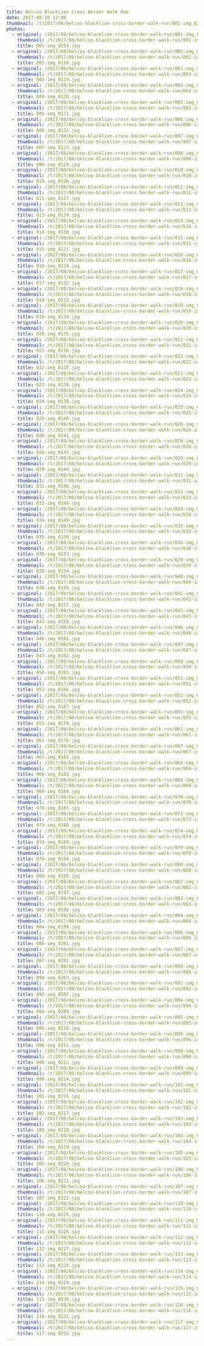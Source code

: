```yaml
---
title: Belcoo Blacklion Cross Border Walk Run
date: 2017-08-10 12:00
thumbnail: /t/2017/08/belcoo-blacklion-cross-border-walk-run/001-img_0233.jpg
photos:
  - original: /2017/08/belcoo-blacklion-cross-border-walk-run/001-img_0233.jpg
    thumbnail: /t/2017/08/belcoo-blacklion-cross-border-walk-run/001-img_0233.jpg
    title: 001-img_0233.jpg
  - original: /2017/08/belcoo-blacklion-cross-border-walk-run/002-img_0118.jpg
    thumbnail: /t/2017/08/belcoo-blacklion-cross-border-walk-run/002-img_0118.jpg
    title: 002-img_0118.jpg
  - original: /2017/08/belcoo-blacklion-cross-border-walk-run/003-img_0119.jpg
    thumbnail: /t/2017/08/belcoo-blacklion-cross-border-walk-run/003-img_0119.jpg
    title: 003-img_0119.jpg
  - original: /2017/08/belcoo-blacklion-cross-border-walk-run/004-img_0120.jpg
    thumbnail: /t/2017/08/belcoo-blacklion-cross-border-walk-run/004-img_0120.jpg
    title: 004-img_0120.jpg
  - original: /2017/08/belcoo-blacklion-cross-border-walk-run/005-img_0121.jpg
    thumbnail: /t/2017/08/belcoo-blacklion-cross-border-walk-run/005-img_0121.jpg
    title: 005-img_0121.jpg
  - original: /2017/08/belcoo-blacklion-cross-border-walk-run/006-img_0122.jpg
    thumbnail: /t/2017/08/belcoo-blacklion-cross-border-walk-run/006-img_0122.jpg
    title: 006-img_0122.jpg
  - original: /2017/08/belcoo-blacklion-cross-border-walk-run/007-img_0123.jpg
    thumbnail: /t/2017/08/belcoo-blacklion-cross-border-walk-run/007-img_0123.jpg
    title: 007-img_0123.jpg
  - original: /2017/08/belcoo-blacklion-cross-border-walk-run/008-img_0124.jpg
    thumbnail: /t/2017/08/belcoo-blacklion-cross-border-walk-run/008-img_0124.jpg
    title: 008-img_0124.jpg
  - original: /2017/08/belcoo-blacklion-cross-border-walk-run/010-img_0126.jpg
    thumbnail: /t/2017/08/belcoo-blacklion-cross-border-walk-run/010-img_0126.jpg
    title: 010-img_0126.jpg
  - original: /2017/08/belcoo-blacklion-cross-border-walk-run/011-img_0127.jpg
    thumbnail: /t/2017/08/belcoo-blacklion-cross-border-walk-run/011-img_0127.jpg
    title: 011-img_0127.jpg
  - original: /2017/08/belcoo-blacklion-cross-border-walk-run/013-img_0129.jpg
    thumbnail: /t/2017/08/belcoo-blacklion-cross-border-walk-run/013-img_0129.jpg
    title: 013-img_0129.jpg
  - original: /2017/08/belcoo-blacklion-cross-border-walk-run/014-img_0130.jpg
    thumbnail: /t/2017/08/belcoo-blacklion-cross-border-walk-run/014-img_0130.jpg
    title: 014-img_0130.jpg
  - original: /2017/08/belcoo-blacklion-cross-border-walk-run/015-img_0131.jpg
    thumbnail: /t/2017/08/belcoo-blacklion-cross-border-walk-run/015-img_0131.jpg
    title: 015-img_0131.jpg
  - original: /2017/08/belcoo-blacklion-cross-border-walk-run/016-img_0234.jpg
    thumbnail: /t/2017/08/belcoo-blacklion-cross-border-walk-run/016-img_0234.jpg
    title: 016-img_0234.jpg
  - original: /2017/08/belcoo-blacklion-cross-border-walk-run/017-img_0132.jpg
    thumbnail: /t/2017/08/belcoo-blacklion-cross-border-walk-run/017-img_0132.jpg
    title: 017-img_0132.jpg
  - original: /2017/08/belcoo-blacklion-cross-border-walk-run/018-img_0133.jpg
    thumbnail: /t/2017/08/belcoo-blacklion-cross-border-walk-run/018-img_0133.jpg
    title: 018-img_0133.jpg
  - original: /2017/08/belcoo-blacklion-cross-border-walk-run/019-img_0134.jpg
    thumbnail: /t/2017/08/belcoo-blacklion-cross-border-walk-run/019-img_0134.jpg
    title: 019-img_0134.jpg
  - original: /2017/08/belcoo-blacklion-cross-border-walk-run/020-img_0135.jpg
    thumbnail: /t/2017/08/belcoo-blacklion-cross-border-walk-run/020-img_0135.jpg
    title: 020-img_0135.jpg
  - original: /2017/08/belcoo-blacklion-cross-border-walk-run/021-img_0136.jpg
    thumbnail: /t/2017/08/belcoo-blacklion-cross-border-walk-run/021-img_0136.jpg
    title: 021-img_0136.jpg
  - original: /2017/08/belcoo-blacklion-cross-border-walk-run/022-img_0137.jpg
    thumbnail: /t/2017/08/belcoo-blacklion-cross-border-walk-run/022-img_0137.jpg
    title: 022-img_0137.jpg
  - original: /2017/08/belcoo-blacklion-cross-border-walk-run/023-img_0138.jpg
    thumbnail: /t/2017/08/belcoo-blacklion-cross-border-walk-run/023-img_0138.jpg
    title: 023-img_0138.jpg
  - original: /2017/08/belcoo-blacklion-cross-border-walk-run/024-img_0139.jpg
    thumbnail: /t/2017/08/belcoo-blacklion-cross-border-walk-run/024-img_0139.jpg
    title: 024-img_0139.jpg
  - original: /2017/08/belcoo-blacklion-cross-border-walk-run/025-img_0140.jpg
    thumbnail: /t/2017/08/belcoo-blacklion-cross-border-walk-run/025-img_0140.jpg
    title: 025-img_0140.jpg
  - original: /2017/08/belcoo-blacklion-cross-border-walk-run/026-img_0141.jpg
    thumbnail: /t/2017/08/belcoo-blacklion-cross-border-walk-run/026-img_0141.jpg
    title: 026-img_0141.jpg
  - original: /2017/08/belcoo-blacklion-cross-border-walk-run/028-img_0143.jpg
    thumbnail: /t/2017/08/belcoo-blacklion-cross-border-walk-run/028-img_0143.jpg
    title: 028-img_0143.jpg
  - original: /2017/08/belcoo-blacklion-cross-border-walk-run/029-img_0144.jpg
    thumbnail: /t/2017/08/belcoo-blacklion-cross-border-walk-run/029-img_0144.jpg
    title: 029-img_0144.jpg
  - original: /2017/08/belcoo-blacklion-cross-border-walk-run/031-img_0146.jpg
    thumbnail: /t/2017/08/belcoo-blacklion-cross-border-walk-run/031-img_0146.jpg
    title: 031-img_0146.jpg
  - original: /2017/08/belcoo-blacklion-cross-border-walk-run/033-img_0148.jpg
    thumbnail: /t/2017/08/belcoo-blacklion-cross-border-walk-run/033-img_0148.jpg
    title: 033-img_0148.jpg
  - original: /2017/08/belcoo-blacklion-cross-border-walk-run/034-img_0149.jpg
    thumbnail: /t/2017/08/belcoo-blacklion-cross-border-walk-run/034-img_0149.jpg
    title: 034-img_0149.jpg
  - original: /2017/08/belcoo-blacklion-cross-border-walk-run/035-img_0150.jpg
    thumbnail: /t/2017/08/belcoo-blacklion-cross-border-walk-run/035-img_0150.jpg
    title: 035-img_0150.jpg
  - original: /2017/08/belcoo-blacklion-cross-border-walk-run/038-img_0153.jpg
    thumbnail: /t/2017/08/belcoo-blacklion-cross-border-walk-run/038-img_0153.jpg
    title: 038-img_0153.jpg
  - original: /2017/08/belcoo-blacklion-cross-border-walk-run/039-img_0154.jpg
    thumbnail: /t/2017/08/belcoo-blacklion-cross-border-walk-run/039-img_0154.jpg
    title: 039-img_0154.jpg
  - original: /2017/08/belcoo-blacklion-cross-border-walk-run/040-img_0155.jpg
    thumbnail: /t/2017/08/belcoo-blacklion-cross-border-walk-run/040-img_0155.jpg
    title: 040-img_0155.jpg
  - original: /2017/08/belcoo-blacklion-cross-border-walk-run/042-img_0157.jpg
    thumbnail: /t/2017/08/belcoo-blacklion-cross-border-walk-run/042-img_0157.jpg
    title: 042-img_0157.jpg
  - original: /2017/08/belcoo-blacklion-cross-border-walk-run/043-img_0158.jpg
    thumbnail: /t/2017/08/belcoo-blacklion-cross-border-walk-run/043-img_0158.jpg
    title: 043-img_0158.jpg
  - original: /2017/08/belcoo-blacklion-cross-border-walk-run/046-img_0161.jpg
    thumbnail: /t/2017/08/belcoo-blacklion-cross-border-walk-run/046-img_0161.jpg
    title: 046-img_0161.jpg
  - original: /2017/08/belcoo-blacklion-cross-border-walk-run/047-img_0162.jpg
    thumbnail: /t/2017/08/belcoo-blacklion-cross-border-walk-run/047-img_0162.jpg
    title: 047-img_0162.jpg
  - original: /2017/08/belcoo-blacklion-cross-border-walk-run/050-img_0165.jpg
    thumbnail: /t/2017/08/belcoo-blacklion-cross-border-walk-run/050-img_0165.jpg
    title: 050-img_0165.jpg
  - original: /2017/08/belcoo-blacklion-cross-border-walk-run/051-img_0166.jpg
    thumbnail: /t/2017/08/belcoo-blacklion-cross-border-walk-run/051-img_0166.jpg
    title: 051-img_0166.jpg
  - original: /2017/08/belcoo-blacklion-cross-border-walk-run/052-img_0167.jpg
    thumbnail: /t/2017/08/belcoo-blacklion-cross-border-walk-run/052-img_0167.jpg
    title: 052-img_0167.jpg
  - original: /2017/08/belcoo-blacklion-cross-border-walk-run/055-img_0170.jpg
    thumbnail: /t/2017/08/belcoo-blacklion-cross-border-walk-run/055-img_0170.jpg
    title: 055-img_0170.jpg
  - original: /2017/08/belcoo-blacklion-cross-border-walk-run/061-img_0176.jpg
    thumbnail: /t/2017/08/belcoo-blacklion-cross-border-walk-run/061-img_0176.jpg
    title: 061-img_0176.jpg
  - original: /2017/08/belcoo-blacklion-cross-border-walk-run/067-img_0182.jpg
    thumbnail: /t/2017/08/belcoo-blacklion-cross-border-walk-run/067-img_0182.jpg
    title: 067-img_0182.jpg
  - original: /2017/08/belcoo-blacklion-cross-border-walk-run/068-img_0183.jpg
    thumbnail: /t/2017/08/belcoo-blacklion-cross-border-walk-run/068-img_0183.jpg
    title: 068-img_0183.jpg
  - original: /2017/08/belcoo-blacklion-cross-border-walk-run/069-img_0184.jpg
    thumbnail: /t/2017/08/belcoo-blacklion-cross-border-walk-run/069-img_0184.jpg
    title: 069-img_0184.jpg
  - original: /2017/08/belcoo-blacklion-cross-border-walk-run/070-img_0185.jpg
    thumbnail: /t/2017/08/belcoo-blacklion-cross-border-walk-run/070-img_0185.jpg
    title: 070-img_0185.jpg
  - original: /2017/08/belcoo-blacklion-cross-border-walk-run/073-img_0188.jpg
    thumbnail: /t/2017/08/belcoo-blacklion-cross-border-walk-run/073-img_0188.jpg
    title: 073-img_0188.jpg
  - original: /2017/08/belcoo-blacklion-cross-border-walk-run/074-img_0189.jpg
    thumbnail: /t/2017/08/belcoo-blacklion-cross-border-walk-run/074-img_0189.jpg
    title: 074-img_0189.jpg
  - original: /2017/08/belcoo-blacklion-cross-border-walk-run/079-img_0194.jpg
    thumbnail: /t/2017/08/belcoo-blacklion-cross-border-walk-run/079-img_0194.jpg
    title: 079-img_0194.jpg
  - original: /2017/08/belcoo-blacklion-cross-border-walk-run/080-img_0195.jpg
    thumbnail: /t/2017/08/belcoo-blacklion-cross-border-walk-run/080-img_0195.jpg
    title: 080-img_0195.jpg
  - original: /2017/08/belcoo-blacklion-cross-border-walk-run/082-img_0197.jpg
    thumbnail: /t/2017/08/belcoo-blacklion-cross-border-walk-run/082-img_0197.jpg
    title: 082-img_0197.jpg
  - original: /2017/08/belcoo-blacklion-cross-border-walk-run/083-img_0198.jpg
    thumbnail: /t/2017/08/belcoo-blacklion-cross-border-walk-run/083-img_0198.jpg
    title: 083-img_0198.jpg
  - original: /2017/08/belcoo-blacklion-cross-border-walk-run/084-img_0199.jpg
    thumbnail: /t/2017/08/belcoo-blacklion-cross-border-walk-run/084-img_0199.jpg
    title: 084-img_0199.jpg
  - original: /2017/08/belcoo-blacklion-cross-border-walk-run/086-img_0201.jpg
    thumbnail: /t/2017/08/belcoo-blacklion-cross-border-walk-run/086-img_0201.jpg
    title: 086-img_0201.jpg
  - original: /2017/08/belcoo-blacklion-cross-border-walk-run/087-img_0202.jpg
    thumbnail: /t/2017/08/belcoo-blacklion-cross-border-walk-run/087-img_0202.jpg
    title: 087-img_0202.jpg
  - original: /2017/08/belcoo-blacklion-cross-border-walk-run/088-img_0203.jpg
    thumbnail: /t/2017/08/belcoo-blacklion-cross-border-walk-run/088-img_0203.jpg
    title: 088-img_0203.jpg
  - original: /2017/08/belcoo-blacklion-cross-border-walk-run/092-img_0207.jpg
    thumbnail: /t/2017/08/belcoo-blacklion-cross-border-walk-run/092-img_0207.jpg
    title: 092-img_0207.jpg
  - original: /2017/08/belcoo-blacklion-cross-border-walk-run/094-img_0209.jpg
    thumbnail: /t/2017/08/belcoo-blacklion-cross-border-walk-run/094-img_0209.jpg
    title: 094-img_0209.jpg
  - original: /2017/08/belcoo-blacklion-cross-border-walk-run/095-img_0210.jpg
    thumbnail: /t/2017/08/belcoo-blacklion-cross-border-walk-run/095-img_0210.jpg
    title: 095-img_0210.jpg
  - original: /2017/08/belcoo-blacklion-cross-border-walk-run/096-img_0211.jpg
    thumbnail: /t/2017/08/belcoo-blacklion-cross-border-walk-run/096-img_0211.jpg
    title: 096-img_0211.jpg
  - original: /2017/08/belcoo-blacklion-cross-border-walk-run/098-img_0213.jpg
    thumbnail: /t/2017/08/belcoo-blacklion-cross-border-walk-run/098-img_0213.jpg
    title: 098-img_0213.jpg
  - original: /2017/08/belcoo-blacklion-cross-border-walk-run/099-img_0214.jpg
    thumbnail: /t/2017/08/belcoo-blacklion-cross-border-walk-run/099-img_0214.jpg
    title: 099-img_0214.jpg
  - original: /2017/08/belcoo-blacklion-cross-border-walk-run/101-img_0216.jpg
    thumbnail: /t/2017/08/belcoo-blacklion-cross-border-walk-run/101-img_0216.jpg
    title: 101-img_0216.jpg
  - original: /2017/08/belcoo-blacklion-cross-border-walk-run/102-img_0217.jpg
    thumbnail: /t/2017/08/belcoo-blacklion-cross-border-walk-run/102-img_0217.jpg
    title: 102-img_0217.jpg
  - original: /2017/08/belcoo-blacklion-cross-border-walk-run/103-img_0218.jpg
    thumbnail: /t/2017/08/belcoo-blacklion-cross-border-walk-run/103-img_0218.jpg
    title: 103-img_0218.jpg
  - original: /2017/08/belcoo-blacklion-cross-border-walk-run/104-img_0219.jpg
    thumbnail: /t/2017/08/belcoo-blacklion-cross-border-walk-run/104-img_0219.jpg
    title: 104-img_0219.jpg
  - original: /2017/08/belcoo-blacklion-cross-border-walk-run/105-img_0220.jpg
    thumbnail: /t/2017/08/belcoo-blacklion-cross-border-walk-run/105-img_0220.jpg
    title: 105-img_0220.jpg
  - original: /2017/08/belcoo-blacklion-cross-border-walk-run/106-img_0221.jpg
    thumbnail: /t/2017/08/belcoo-blacklion-cross-border-walk-run/106-img_0221.jpg
    title: 106-img_0221.jpg
  - original: /2017/08/belcoo-blacklion-cross-border-walk-run/107-img_0222.jpg
    thumbnail: /t/2017/08/belcoo-blacklion-cross-border-walk-run/107-img_0222.jpg
    title: 107-img_0222.jpg
  - original: /2017/08/belcoo-blacklion-cross-border-walk-run/110-img_0225.jpg
    thumbnail: /t/2017/08/belcoo-blacklion-cross-border-walk-run/110-img_0225.jpg
    title: 110-img_0225.jpg
  - original: /2017/08/belcoo-blacklion-cross-border-walk-run/111-img_0226.jpg
    thumbnail: /t/2017/08/belcoo-blacklion-cross-border-walk-run/111-img_0226.jpg
    title: 111-img_0226.jpg
  - original: /2017/08/belcoo-blacklion-cross-border-walk-run/112-img_0227.jpg
    thumbnail: /t/2017/08/belcoo-blacklion-cross-border-walk-run/112-img_0227.jpg
    title: 112-img_0227.jpg
  - original: /2017/08/belcoo-blacklion-cross-border-walk-run/113-img_0228.jpg
    thumbnail: /t/2017/08/belcoo-blacklion-cross-border-walk-run/113-img_0228.jpg
    title: 113-img_0228.jpg
  - original: /2017/08/belcoo-blacklion-cross-border-walk-run/114-img_0229.jpg
    thumbnail: /t/2017/08/belcoo-blacklion-cross-border-walk-run/114-img_0229.jpg
    title: 114-img_0229.jpg
  - original: /2017/08/belcoo-blacklion-cross-border-walk-run/115-img_0230.jpg
    thumbnail: /t/2017/08/belcoo-blacklion-cross-border-walk-run/115-img_0230.jpg
    title: 115-img_0230.jpg
  - original: /2017/08/belcoo-blacklion-cross-border-walk-run/116-img_0231.jpg
    thumbnail: /t/2017/08/belcoo-blacklion-cross-border-walk-run/116-img_0231.jpg
    title: 116-img_0231.jpg
  - original: /2017/08/belcoo-blacklion-cross-border-walk-run/117-img_0232.jpg
    thumbnail: /t/2017/08/belcoo-blacklion-cross-border-walk-run/117-img_0232.jpg
    title: 117-img_0232.jpg
---
```

